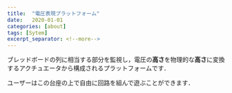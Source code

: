 ```yaml
---
title:  "電圧表現プラットフォーム"
date:   2020-01-01
categories: [about]
tags: [Sytem]
excerpt_separator: <!--more-->
---
```


ブレッドボードの列に相当する部分を監視し，電圧の**高さ**を物理的な**高さ**に変換するアクチュエータから構成されるプラットフォームです．

ユーザーはこの台座の上で自由に回路を組んで遊ぶことができます．